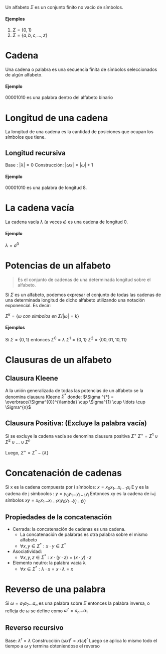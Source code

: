 Un alfabeto $\Sigma$ es un conjunto finito no vacío de símbolos. 
#### Ejemplos
1. $\Sigma = \{0, 1\}$
2. $\Sigma = \{a,b,c,\ldots , z\}$

# Cadena
Una cadena o palabra es una secuencia finita de símbolos seleccionados de algún alfabeto.
#### Ejemplo
00001010 es una palabra dentro del alfabeto binario

# Longitud de una cadena
La longitud de una cadena es la cantidad de posiciones que ocupan los símbolos que tiene.
## Longitud recursiva
Base : $|\lambda| = 0$
Construcción: $|\omega x| = |\omega| + 1$
#### Ejemplo
00001010 es una palabra de longitud 8.


# La cadena vacía
La cadena vacía $\lambda$ (a veces $\epsilon$) es una cadena de longitud 0.
#### Ejemplo
$\lambda = a^0$

# Potencias de un alfabeto

> Es el conjunto de cadenas de una determinada longitud sobre el alfabeto.

Si $\Sigma$ es un alfabeto, podemos expresar el conjunto de todas las cadenas de una determinada longitud de dicho alfabeto utilizando una notación exponencial.
Es decir:

$\Sigma ^{k} = \{\omega~con~simbolos~en~ \Sigma / |\omega| = k\}$

#### Ejemplos
Si $\Sigma = \{0, 1\}$
entonces
$\Sigma^{0} = {\lambda}$
$\Sigma^{1} = \{0, 1\}$
$\Sigma^{2} = \{00, 01, 10, 11\}$
# Clausuras de un alfabeto

## Clausura Kleene
A la unión generalizada de todas las potencias de un alfabeto se la denomina clausura Kleene $\Sigma ^{*}$ donde:
$\Sigma ^{*} = \overbrace{\Sigma^{0}}^{\lambda} \cup \Sigma^{1} \cup \ldots \cup \Sigma^{n}$

## Clausura Positiva: (Excluye la palabra vacía)
Si se excluye la cadena vacía se denomina clausura positiva $\Sigma ^{+}$
$\Sigma ^{+} = \Sigma^{1} \cup \Sigma^{2} \cup \ldots \cup \Sigma^{n}$

Luego, $\Sigma^{+} = \Sigma^{*}- \{\lambda\}$

# Concatenación de cadenas
Si x es la cadena compuesta por i símbolos: $x = x_0x_1 \ldots x_{i-1}x_i$
E y es la cadena de j símboolos : $y = y_0y_1 \ldots y_{j-1}y_j$
Entonces xy es la cadena de i+j símbolos 
$xy = x_0x_1 \ldots x_{i-1}x_iy_0y_1 \ldots y_{j-1}y_j$

## Propiedades de la concatenación
- Cerrada: la concatenación de cadenas es una cadena.
	- La concatenación de palabras es otra palabra sobre el mismo alfabeto
	- $\forall x, y \in \Sigma^{*}:x\cdot y \in \Sigma^{*}$
- Asociatividad: 
	-  $\forall x, y, z \in \Sigma^{*}:x\cdot (y\cdot z) = (x\cdot y ) \cdot z$
- Elemento neutro: la palabra vacía λ
	- $\forall x \in \Sigma^{*}:\lambda \cdot x = x \cdot \lambda = x$

# Reverso de una palabra
Si $\omega = a_1a_2\ldots a_n$ es una palabra sobre $\Sigma$ entonces la palabra inversa, o refleja de $\omega$ se define como $\omega^{r} = a_n\ldots a_1$

## Reverso recursivo
Base: $\lambda ^{r} = \lambda$
Construcción $(\omega x)^{r} = x (\omega)^{r}$
Luego se aplica lo mismo todo el tiempo a $\omega$ y termina obteniendose el reverso

